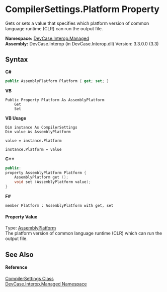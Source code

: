 # CompilerSettings.Platform Property 
 

Gets or sets a value that specifies which platform version of common language runtime (CLR) can run the output file.

**Namespace:**&nbsp;<a href="N_DevCase_Interop_Managed">DevCase.Interop.Managed</a><br />**Assembly:**&nbsp;DevCase.Interop (in DevCase.Interop.dll) Version: 3.3.0.0 (3.3)

## Syntax

**C#**<br />
``` C#
public AssemblyPlatform Platform { get; set; }
```

**VB**<br />
``` VB
Public Property Platform As AssemblyPlatform
	Get
	Set
```

**VB Usage**<br />
``` VB Usage
Dim instance As CompilerSettings
Dim value As AssemblyPlatform

value = instance.Platform

instance.Platform = value
```

**C++**<br />
``` C++
public:
property AssemblyPlatform Platform {
	AssemblyPlatform get ();
	void set (AssemblyPlatform value);
}
```

**F#**<br />
``` F#
member Platform : AssemblyPlatform with get, set

```


#### Property Value
Type: <a href="T_DevCase_Interop_Managed_AssemblyPlatform">AssemblyPlatform</a><br />The platform version of common language runtime (CLR) which can run the output file.

## See Also


#### Reference
<a href="T_DevCase_Interop_Managed_CompilerSettings">CompilerSettings Class</a><br /><a href="N_DevCase_Interop_Managed">DevCase.Interop.Managed Namespace</a><br />
